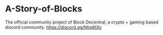 # A-Story-of-Blocks
The official community project of Block Decentral, a crypto + gaming based discord community. https://discord.gg/Nhp6tXs
